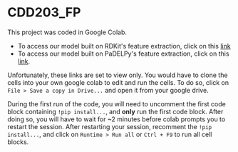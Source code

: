 # CDD203_FP

This project was coded in Google Colab.

- To access our model built on RDKit's feature extraction, click on this [link](https://colab.research.google.com/drive/141Ps68ZjL6I4zw55dOnDVr_HfP3I2p5E?usp=sharing)
- To access our model built on PaDELPy's feature extraction, click on this [link](https://colab.research.google.com/drive/1KoVn-JsbcoWV4OO_BzQc0h7DVyCsVwM-?usp=sharing).

Unfortunately, these links are set to view only. You would have to clone the cells into your own google colab to edit and run the cells. To do so, click on 
```File > Save a copy in Drive...``` and open it from your google drive.

During the first run of the code, you will need to uncomment the first code block containing ```!pip install...```, and **only** run the first code block.
After doing so, you will have to wait for ~2 minutes before colab prompts you to restart the session. After restarting your
session, recomment the ```!pip install...```, and click on ```Runtime > Run all``` or ```Ctrl + F9``` to run all cell blocks.

